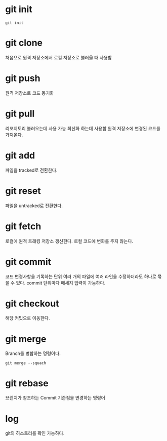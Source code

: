 # git init
``` shell
git init
```

# git clone
처음으로 원격 저장소에서 로컬 저장소로 불러올 때 사용함

# git push
원격 저장소로 코드 동기화

# git pull
리포지토리 불러오는데 사용 가능
최신화 하는데 사용함
원격 저장소에 변경된 코드를 가져온다.

# git add
파일을 tracked로 전환한다.

# git reset
파일을 untracked로 전환한다.

# git fetch
로컬에 원격 트래킹 저장소 갱신한다.
로컬 코드에 변화를 주지 않는다.

# git commit
코드 변경사항을 기록하는 단위
여러 개의 파일에 여러 라인을 수정하더라도 하나로 묶을 수 있다.
commit 단위마다 메세지 입력이 가능하다.


# git checkout
해당 커밋으로 이동한다.

# git merge
Branch를 병합하는 명령어다.

```
git merge --squach
```


# git rebase
브랜치가 참조하는 Commit 기준점을 변경하는 명령어

# log
git의 히스토리를 확인 가능하다.